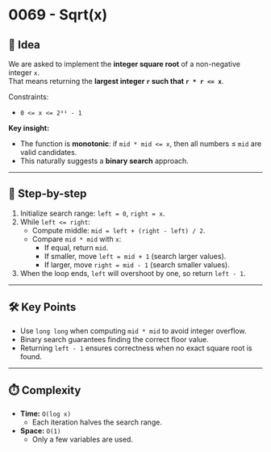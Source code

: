 # 0069 - Sqrt(x)

## 🧠 Idea

We are asked to implement the **integer square root** of a non-negative integer `x`.  
That means returning the **largest integer `r` such that `r * r <= x`**.  

Constraints:  
- `0 <= x <= 2³¹ - 1`  

**Key insight:**  
- The function is **monotonic**: if `mid * mid <= x`, then all numbers ≤ `mid` are valid candidates.  
- This naturally suggests a **binary search** approach.  

---

## 🔁 Step-by-step

1. Initialize search range: `left = 0`, `right = x`.  
2. While `left <= right`:  
   - Compute middle: `mid = left + (right - left) / 2`.  
   - Compare `mid * mid` with `x`:  
     - If equal, return `mid`.  
     - If smaller, move `left = mid + 1` (search larger values).  
     - If larger, move `right = mid - 1` (search smaller values).  
3. When the loop ends, `left` will overshoot by one, so return `left - 1`.  

---

## 🛠️ Key Points

- Use `long long` when computing `mid * mid` to avoid integer overflow.  
- Binary search guarantees finding the correct floor value.  
- Returning `left - 1` ensures correctness when no exact square root is found.  

---

## ⏱️ Complexity

- **Time:** `O(log x)`  
  - Each iteration halves the search range.  
- **Space:** `O(1)`  
  - Only a few variables are used.  
